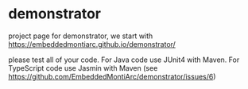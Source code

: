 # demonstrator

project page for demonstrator, we start with https://embeddedmontiarc.github.io/demonstrator/

please test all of your code. For Java code use JUnit4 with Maven. For TypeScript code use Jasmin with Maven (see https://github.com/EmbeddedMontiArc/demonstrator/issues/6)
